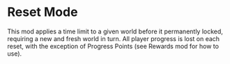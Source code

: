 # Reset Mode

This mod applies a time limit to a given world before it permanently locked, requiring a new and fresh world in turn. All player progress is lost on each reset, with the exception of Progress Points (see Rewards mod for how to use).